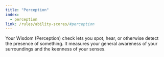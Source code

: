 ```yaml
---
title: "Perception"
index:
  - perception
link: /rules/ability-scores/#perception
---
```

Your Wisdom (Perception) check lets you spot, hear, or otherwise detect the presence of something. It measures your general awareness of your surroundings and the keenness of your senses.
